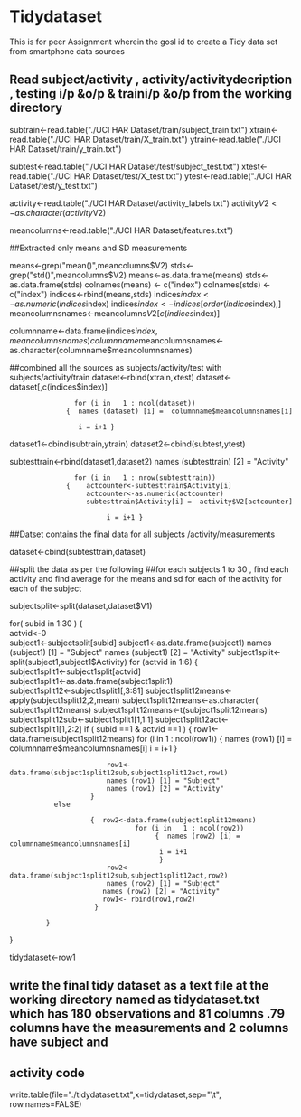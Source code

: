 Tidydataset
===========

This is for peer Assignment wherein the gosl id to create a Tidy data set from smartphone data sources

## Read subject/activity , activity/activitydecription  , testing i/p &o/p   & traini/p &o/p from the working directory

 subtrain<-read.table("./UCI HAR Dataset/train/subject_train.txt")
 xtrain<-read.table("./UCI HAR Dataset/train/X_train.txt")
 ytrain<-read.table("./UCI HAR Dataset/train/y_train.txt")

  subtest<-read.table("./UCI HAR Dataset/test/subject_test.txt")
 xtest<-read.table("./UCI HAR Dataset/test/X_test.txt")
 ytest<-read.table("./UCI HAR Dataset/test/y_test.txt")
 

 activity<-read.table("./UCI HAR Dataset/activity_labels.txt")
 activity$V2<-as.character(activity$V2)

 meancolumns<-read.table("./UCI HAR Dataset/features.txt")

##Extracted only means and SD measurements 


means<-grep("mean()",meancolumns$V2)
stds<-grep("std()",meancolumns$V2)
means<-as.data.frame(means)
stds<-as.data.frame(stds)
colnames(means) <- c("index")
colnames(stds) <- c("index")
 indices<-rbind(means,stds)
 indices$index<-as.numeric(indices$index)
indices$index<-indices[order(indices$index),]
meancolumnsnames<-meancolumns$V2[c(indices$index)]

columnname<-data.frame(indices$index,meancolumnsnames)
columnname$meancolumnsnames<-as.character(columnname$meancolumnsnames)

##combined all the sources as subjects/activity/test with subjects/activity/train
dataset<-rbind(xtrain,xtest)
dataset<-dataset[,c(indices$index)]


                    for (i in   1 : ncol(dataset))
                  {  names (dataset) [i] =  columnname$meancolumnsnames[i] 
                    
                     i = i+1 }


dataset1<-cbind(subtrain,ytrain)
dataset2<-cbind(subtest,ytest)

subtesttrain<-rbind(dataset1,dataset2)
names (subtesttrain) [2] = "Activity"             
           
 
 
                    for (i in   1 : nrow(subtesttrain))
                  {    actcounter<-subtesttrain$Activity[i]
                       actcounter<-as.numeric(actcounter)
                       subtesttrain$Activity[i] =  activity$V2[actcounter]
                                             
                            i = i+1 }

##Datset contains the final data for all subjects /activity/measurements
 
dataset<-cbind(subtesttrain,dataset)



##split the data as per the following
##for each subjects 1 to 30 , find each activity and find average for the means and sd for each of the activity for each of the subject
              
subjectsplit<-split(dataset,dataset$V1)

for( subid in 1:30 )
{    
      actvid<-0   
     subject1<-subjectsplit[subid]
     subject1<-as.data.frame(subject1)
      names (subject1) [1] = "Subject" 
                            names (subject1) [2] = "Activity" 
     subject1split<-split(subject1,subject1$Activity)
     for (actvid in 1:6)
               {         
                    subject1split1<-subject1split[actvid]                                                             
                    subject1split1<-as.data.frame(subject1split1)      
                    subject1split12<-subject1split1[,3:81]
                    subject1split12means<-apply(subject1split12,2,mean)
                    subject1split12means<-as.character( subject1split12means)
                    subject1split12means<-t(subject1split12means)
                    subject1split12sub<-subject1split1[1,1:1]
                    subject1split12act<-subject1split1[1,2:2]
               if ( subid ==1 & actvid ==1 )
                      {    row1<-data.frame(subject1split12means)
                            for (i in   1 : ncol(row1))
                                      {  names (row1) [i] =  columnname$meancolumnsnames[i] 
                                          i = i+1 }  

                            row1<-data.frame(subject1split12sub,subject1split12act,row1)
                            names (row1) [1] = "Subject" 
                            names (row1) [2] = "Activity"
                        }
               else

                        {  row2<-data.frame(subject1split12means)                             
                                   for (i in   1 : ncol(row2))
                                        {  names (row2) [i] =  columnname$meancolumnsnames[i] 
                                         i = i+1
                                         }  
                            row2<-data.frame(subject1split12sub,subject1split12act,row2)
                            names (row2) [1] = "Subject" 
                           names (row2) [2] = "Activity"
                           row1<- rbind(row1,row2) 
                         }
              
             }           
          
  }       

tidydataset<-row1        
## write the final tidy dataset as a text file at the working directory named as tidydataset.txt which has 180 observations and 81 columns .79 columns have the measurements and 2 columns have subject and 
## activity code

write.table(file="./tidydataset.txt",x=tidydataset,sep="\t", row.names=FALSE)
 

                
 